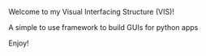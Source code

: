 Welcome to my Visual Interfacing Structure (VIS)!

A simple to use framework to build GUIs for python apps

Enjoy!